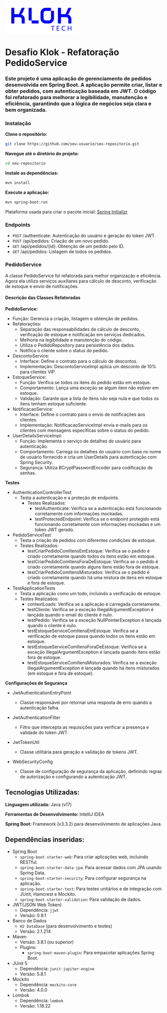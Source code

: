 ![Klok](images/logo-klok-tech.png)

# Desafio Klok - Refatoração PedidoService

### Este projeto é uma aplicação de gerenciamento de pedidos desenvolvida em Spring Boot. A aplicação permite criar, listar e obter pedidos, com autenticação baseada em JWT. O código foi refatorado para melhorar a legibilidade, manutenção e eficiência, garantindo que a lógica de negócios seja clara e bem organizada.


### Instalação

**Clone o repositório:**
```bash
git clone https://github.com/seu-usuario/seu-repositorio.git
```
**Navegue até o diretório do projeto:**
```bash
cd seu-repositorio
```
**Instale as dependências:**
```bash
mvn install
```
**Execute a aplicação:**
```bash
mvn spring-boot:run
```

Plataforma usada para criar o pacote inicial: [Spring Initializr](https://start.spring.io/)

### Endpoints
- `POST` /authenticate: Autenticação do usuário e geração do token JWT.
- `POST` /api/pedidos: Criação de um novo pedido.
- `GET` /api/pedidos/{id}: Obtenção de um pedido pelo ID.
- `GET` /api/pedidos: Listagem de todos os pedidos.

### PedidoService
A classe PedidoService foi refatorada para melhor organização e eficiência. Agora ela utiliza serviços auxiliares para cálculo de desconto, verificação de estoque e envio de notificações.

#### Descrição das Classes Refatoradas
**PedidoService:**

  - Função: Gerencia a criação, listagem e obtenção de pedidos.
  - Refatorações:
    - Separação das responsabilidades de cálculo de desconto, verificação de estoque e notificação em serviços dedicados.
    - Melhoria na legibilidade e manutenção do código.
    - Utiliza o PedidoRepository para persistência dos dados.
    - Notifica o cliente sobre o status do pedido.
  - DescontoService:
    - Interface: Define o contrato para o cálculo de descontos.
    - Implementação: DescontoServiceImpl aplica um desconto de 10% para clientes VIP.
  - EstoqueService:
    - Função: Verifica se todos os itens do pedido estão em estoque.
    - Comportamento: Lança uma exceção se algum item não estiver em estoque.
    - Validação: Garante que a lista de itens não seja nula e que todos os itens tenham estoque suficiente.
  - NotificacaoService:
    - Interface: Define o contrato para o envio de notificações aos clientes.
    - Implementação: NotificacaoServiceImpl envia e-mails para os clientes com mensagens específicas sobre o status do pedido.
  - UserDetailsServiceImpl:
    - Função: Implementa o serviço de detalhes do usuário para autenticação.
    - Comportamento: Carrega os detalhes do usuário com base no nome de usuário fornecido e cria um UserDetails para autenticação com Spring Security.
    - Segurança: Utiliza BCryptPasswordEncoder para codificação de senhas.

**Testes**

  - AuthenticationControllerTest
    - Testa a autenticação e a proteção de endpoints.
      - Testes Realizados:
        - testAuthenticate: Verifica se a autenticação está funcionando corretamente com informações mockadas.
        - testProtectedEndpoint: Verifica se o endpoint protegido está funcionando corretamente com informações mockadas e um token JWT gerado.
  - PedidoServiceTest
    - Testa a criação de pedidos com diferentes condições de estoque.
    - Testes Realizados:
      - testCriarPedidoComItensEmEstoque: Verifica se o pedido é criado corretamente quando todos os itens estão em estoque.
      - testCriarPedidoComItensForaDeEstoque: Verifica se o pedido é criado corretamente quando alguns itens estão fora de estoque.
      - testCriarPedidoComItensMisturados: Verifica se o pedido é criado corretamente quando há uma mistura de itens em estoque e fora de estoque.
  - TestApplicationTests
    - Testa a aplicação como um todo, incluindo a verificação de estoque.
    - Testes Realizados:
      - contextLoads: Verifica se a aplicação é carregada corretamente.
      - testCliente: Verifica se a exceção IllegalArgumentException é lançada quando o email do cliente é nulo.
      - testPedido: Verifica se a exceção NullPointerException é lançada quando o cliente é nulo.
      - testEstoqueServiceComItensEmEstoque: Verifica se a verificação de estoque passa quando todos os itens estão em estoque.
      - testEstoqueServiceComItensForaDeEstoque: Verifica se a exceção IllegalArgumentException é lançada quando itens estão fora de estoque.
      - testEstoqueServiceComItensMisturados: Verifica se a exceção IllegalArgumentException é lançada quando há itens misturados (em estoque e fora de estoque).

**Configurações de Segurança**

  - JwtAuthenticationEntryPoint
    - Classe responsável por retornar uma resposta de erro quando a autenticação falha.

  - JwtAuthenticationFilter
    - Filtro que intercepta as requisições para verificar a presença e validade do token JWT.

  - JwtTokenUtil
    - Classe utilitária para geração e validação de tokens JWT.

  - WebSecurityConfig
    - Classe de configuração de segurança da aplicação, definindo regras de autorização e configurando a autenticação JWT.
   
## Tecnologias Utilizadas:

**Linguagem utilizada:** Java (v17)

**Ferramentas de Desenvolvimento:** IntelliJ IDEA

**Spring Boot:** Framework (v3.3.2) para desenvolvimento de aplicações Java.

## Dependências inseridas:
- Spring Boot
  - `spring-boot-starter-web`: Para criar aplicações web, incluindo RESTful.
  - `spring-boot-starter-data-jpa`: Para acessar dados com JPA usando Spring Data.
  - `spring-boot-starter-security`: Para configurar segurança na aplicação.
  - `spring-boot-starter-test`: Para testes unitários e de integração com JUnit, Hamcrest e Mockito.
  - `spring-boot-starter-validation`: Para validação de dados.
- JWT(JSON Web Token)
  - Dependência: `jjwt`
  - Versão: 0.9.1
- Banco de Dados
  - `H2 Database` (para desenvolvimento e testes)
  - Versão: 2.1.214
- Maven
  - Versão: 3.8.1 (ou superior)
  - Plugins:
    - `spring-boot-maven-plugin`: Para empacotar aplicações Spring Boot.
- JUnit 5
  - Dependência: `junit-jupiter-engine`
  - Versão: 5.8.1
- Mockito
  - Dependência: `mockito-core`
  - Versão: 4.0.0
- Lombok
  - Dependência: `lombok`
  - Versão: 1.18.22
